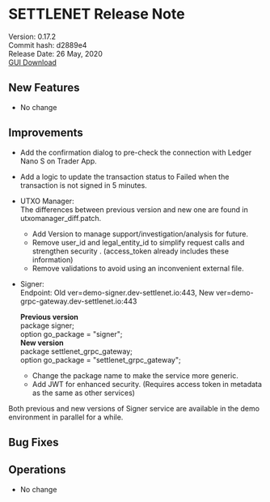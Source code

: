 # SETTLENET Release Note
Version: 0.17.2  
Commit hash:  d2889e4  
Release Date:  26 May, 2020  
[GUI Download](https://github.com/cryptogarageinc/settlenet-uitest/releases/tag/0.17.2-demo%2Bd2889e4)

## New Features
* No change

## Improvements
* Add the confirmation dialog to pre-check the connection with Ledger Nano S on Trader App.
* Add a logic to update the transaction status to Failed when the transaction is not signed in 5 minutes.
* UTXO Manager:  
The differences between previous version and new one are found in utxomanager_diff.patch.
  - Add Version to manage support/investigation/analysis for future.
  - Remove user_id and legal_entity_id to simplify request calls and strengthen security . (access_token already includes these information)
  - Remove validations to avoid using an inconvenient external file.  

* Signer:  
  Endpoint: Old ver=demo-signer.dev-settlenet.io:443, New ver=demo-grpc-gateway.dev-settlenet.io:443

  **Previous version**  
    package signer;  
    option go_package = "signer";  
  **New version**  
  package settlenet_grpc_gateway;  
  option go_package = "settlenet_grpc_gateway";  
 
  - Change the package name to make the service more generic.
  - Add JWT for enhanced security. (Requires access token in metadata as the same as other services)  

Both previous and new versions of Signer service are available in the demo environment in parallel for a while.

## Bug Fixes


## Operations
* No change
